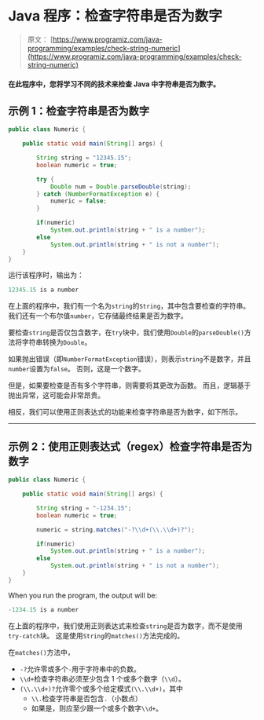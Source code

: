 # Java 程序：检查字符串是否为数字

> 原文： [https://www.programiz.com/java-programming/examples/check-string-numeric](https://www.programiz.com/java-programming/examples/check-string-numeric)

#### 在此程序中，您将学习不同的技术来检查 Java 中字符串是否为数字。

## 示例 1：检查字符串是否为数字

```java
public class Numeric {

    public static void main(String[] args) {

        String string = "12345.15";
        boolean numeric = true;

        try {
            Double num = Double.parseDouble(string);
        } catch (NumberFormatException e) {
            numeric = false;
        }

        if(numeric)
            System.out.println(string + " is a number");
        else
            System.out.println(string + " is not a number");
    }
}
```

运行该程序时，输出为：

```java
12345.15 is a number
```

在上面的程序中，我们有一个名为`string`的`String`，其中包含要检查的字符串。 我们还有一个布尔值`number`，它存储最终结果是否为数字。

要检查`string`是否仅包含数字，在`try`块中，我们使用`Double`的`parseDouble()`方法将字符串转换为`Double`。

如果抛出错误（即`NumberFormatException`错误），则表示`string`不是数字，并且`number`设置为`false`。 否则，这是一个数字。

但是，如果要检查是否有多个字符串，则需要将其更改为函数。 而且，逻辑基于抛出异常，这可能会非常昂贵。

相反，我们可以使用正则表达式的功能来检查字符串是否为数字，如下所示。

* * *

## 示例 2：使用正则表达式（regex）检查字符串是否为数字

```java
public class Numeric {

    public static void main(String[] args) {

        String string = "-1234.15";
        boolean numeric = true;

        numeric = string.matches("-?\\d+(\\.\\d+)?");

        if(numeric)
            System.out.println(string + " is a number");
        else
            System.out.println(string + " is not a number");
    }
}
```

When you run the program, the output will be:

```java
-1234.15 is a number
```

在上面的程序中，我们使用正则表达式来检查`string`是否为数字，而不是使用`try-catch`块。 这是使用`String`的`matches()`方法完成的。

在`matches()`方法中，

*   `-?`允许零或多个`-`用于字符串中的负数。
*   `\\d+`检查字符串必须至少包含 1 个或多个数字（`\\d`）。
*   `(\\.\\d+)?`允许零个或多个给定模式`(\\.\\d+)`，其中
    *   `\\.`检查字符串是否包含`.`（小数点）
    *   如果是，则应至少跟一个或多个数字`\\d+`。